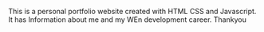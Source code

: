 This is a personal portfolio website created with HTML CSS and Javascript. It has Information about me and my WEn development career. Thankyou
